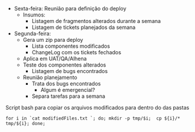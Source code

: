 - Sexta-feira: Reunião para definição do deploy
	- Insumos:
		- Listagem de fragmentos alterados durante a semana
		- Listagem de tickets planejados da semana
- Segunda-feira:
	- Gera um zip para deploy
		- Lista componentes modificados
		- ChangeLog com os tickets fechados
	- Aplica em UAT/QA/Alhena
	- Teste dos componentes alterados
		- Listagem de bugs encontrados
	- Reunião planejamento
		- Trata dos bugs encontrados
			- Algum é emergencial?
		- Separa tarefas para a semana

Script bash para copiar os arquivos modificados para dentro do das pastas

```
for i in `cat modifiedFiles.txt `; do; mkdir -p tmp/$i;  cp ${i}/* tmp/${i}; done;
```
